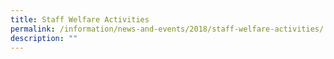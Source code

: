 ```yaml
---
title: Staff Welfare Activities
permalink: /information/news-and-events/2018/staff-welfare-activities/
description: ""
---
```

